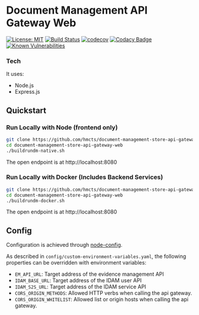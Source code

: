 # Document Management API Gateway Web 
[![License: MIT](https://img.shields.io/badge/License-MIT-yellow.svg)](https://opensource.org/licenses/MIT)
[![Build Status](https://travis-ci.org/hmcts/document-management-store-api-gateway-web.svg?branch=master)](https://travis-ci.org/hmcts/document-management-store-api-gateway-web)
[![codecov](https://codecov.io/gh/hmcts/document-management-store-api-gateway-web/branch/master/graph/badge.svg)](https://codecov.io/gh/hmcts/document-management-store-api-gateway-web)
[![Codacy Badge](https://api.codacy.com/project/badge/Grade/7cb6c8ab14544a8ab1ac44de59d8e30a)](https://www.codacy.com/app/HMCTS/document-management-store-api-gateway-web)
[![Known Vulnerabilities](https://snyk.io/test/github/hmcts/document-management-store-api-gateway-web/badge.svg)](https://snyk.io/test/github/hmcts/document-management-store-api-gateway-web) 


### Tech

It uses:

* Node.js
* Express.js

## Quickstart

### Run Locally with Node (frontend only)
```bash
git clone https://github.com/hmcts/document-management-store-api-gateway-web.git
cd document-management-store-api-gateway-web
./buildrundm-native.sh
```
The open endpoint is at http://localhost:8080

### Run Locally with Docker (Includes Backend Services)
```bash
git clone https://github.com/hmcts/document-management-store-api-gateway-web.git
cd document-management-store-api-gateway-web
./buildrundm-docker.sh
```
The open endpoint is at http://localhost:8080

## Config

Configuration is achieved through [node-config](https://github.com/lorenwest/node-config).

As described in `config/custom-environment-variables.yaml`, the following properties can be overridden with environment variables:
* `EM_API_URL`: Target address of the evidence management API
* `IDAM_BASE_URL`: Target address of the IDAM user API
* `IDAM_S2S_URL`: Target address of the IDAM service API
* `CORS_ORIGIN_METHODS`: Allowed HTTP verbs when calling the api gateway.
* `CORS_ORIGIN_WHITELIST`: Allowed list or origin hosts when calling the api gateway.
